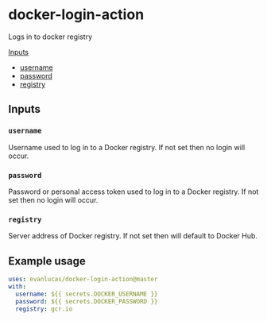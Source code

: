 # docker-login-action

Logs in to docker registry

[Inputs](#Input)
* [username](#username)
* [password](#password)
* [registry](#registry)

## Inputs

### `username`

Username used to log in to a Docker registry. If not set then no login will occur.

### `password`

Password or personal access token used to log in to a Docker registry. If not set then no login will occur.

### `registry`

Server address of Docker registry. If not set then will default to Docker Hub.

## Example usage

```yaml
uses: evanlucas/docker-login-action@master
with:
  username: ${{ secrets.DOCKER_USERNAME }}
  password: ${{ secrets.DOCKER_PASSWORD }}
  registry: gcr.io
```

